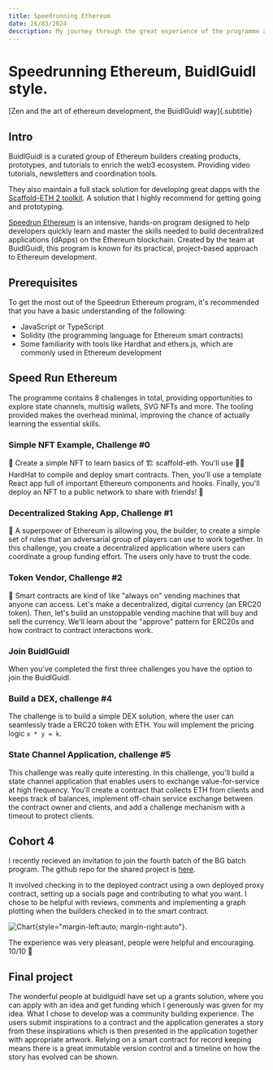 ```yaml
---
title: Speedrunning Ethereum
date: 26/03/2024
description: My journey through the great experience of the programme at Speedrun Ethereum.
---
```


# Speedrunning Ethereum, BuidlGuidl style.

[Zen and the art of ethereum development, the BuidlGuidl way]{.subtitle}

## Intro

BuidlGuidl is a curated group of Ethereum builders creating products, prototypes, and tutorials to enrich the web3 ecosystem. Providing video tutorials, newsletters and coordination tools.

They also maintain a full stack solution for developing great dapps with the [Scaffold-ETH 2 toolkit](https://github.com/scaffold-eth/scaffold-eth-2). A solution that I highly recommend for getting going and prototyping.

[Speedrun Ethereum](https://speedrunethereum.com/) is an intensive, hands-on program designed to help developers quickly learn and master the skills needed to build decentralized applications (dApps) on the Ethereum blockchain. Created by the team at BuidlGuidl, this program is known for its practical, project-based approach to Ethereum development.

## Prerequisites

To get the most out of the Speedrun Ethereum program, it's recommended that you have a basic understanding of the following:

- JavaScript or TypeScript
- Solidity (the programming language for Ethereum smart contracts)
- Some familiarity with tools like Hardhat and ethers.js, which are commonly used in Ethereum development

## Speed Run Ethereum

The programme contains 8 challenges in total, providing opportunities to explore state channels, multisig wallets, SVG NFTs and more. The tooling provided makes the overhead minimal, improving the chance of actually learning the essential skills.

### Simple NFT Example, Challenge #0

🎫 Create a simple NFT to learn basics of 🏗 scaffold-eth. You'll use 👷‍♀️ HardHat to compile and deploy smart contracts. Then, you'll use a template React app full of important Ethereum components and hooks. Finally, you'll deploy an NFT to a public network to share with friends! 🚀

### Decentralized Staking App, Challenge #1

🦸 A superpower of Ethereum is allowing you, the builder, to create a simple set of rules that an adversarial group of players can use to work together. In this challenge, you create a decentralized application where users can coordinate a group funding effort. The users only have to trust the code.

### Token Vendor, Challenge #2

🤖 Smart contracts are kind of like "always on" vending machines that anyone can access. Let's make a decentralized, digital currency (an ERC20 token). Then, let's build an unstoppable vending machine that will buy and sell the currency. We'll learn about the "approve" pattern for ERC20s and how contract to contract interactions work.

### Join BuidlGuidl

When you've completed the first three challenges you have the option to join the BuidlGuidl.

### Build a DEX, challenge #4

The challenge is to build a simple DEX solution, where the user can seamlessly trade a ERC20 token with ETH. You will implement the pricing logic `x * y = k`.

### State Channel Application, challenge #5

This challenge was really quite interesting. In this challenge, you'll build a state channel application that enables users to exchange value-for-service at high frequency. You'll create a contract that collects ETH from clients and keeps track of balances, implement off-chain service exchange between the contract owner and clients, and add a challenge mechanism with a timeout to protect clients.

## Cohort 4

I recently recieved an invitation to join the fourth batch of the BG batch program. The github repo for the shared project is [here](https://github.com/BuidlGuidl/batch4.buidlguidl.com/tree/main).

It involved checking in to the deployed contract using a own deployed proxy contract, setting up a socials page and contributing to what you want. I chose to be helpful with reviews, comments and implementing a graph plotting when the builders checked in to the smart contract.

![Chart](/images/buidlguidl-batch-4.png){style="margin-left:auto; margin-right:auto"}.

The experience was very pleasant, people were helpful and encouraging. 10/10 🚀

## Final project

The wonderful people at buidlguidl have set up a grants solution, where you can apply with an idea and get funding which I generously was given for my idea. What I chose to develop was a community building experience. The users submit inspirations to a contract and the application generates a story from these inspirations which is then presented in the application together with appropriate artwork. Relying on a smart contract for record keeping means there is a great immutable version control and a timeline on how the story has evolved can be shown.
